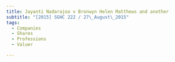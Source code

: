 ```yaml
---
title: Jayanti Nadarajoo v Bronwyn Helen Matthews and another 
subtitle: "[2015] SGHC 222 / 27\_August\_2015"
tags:
  - Companies
  - Shares
  - Professions
  - Valuer

---
```


